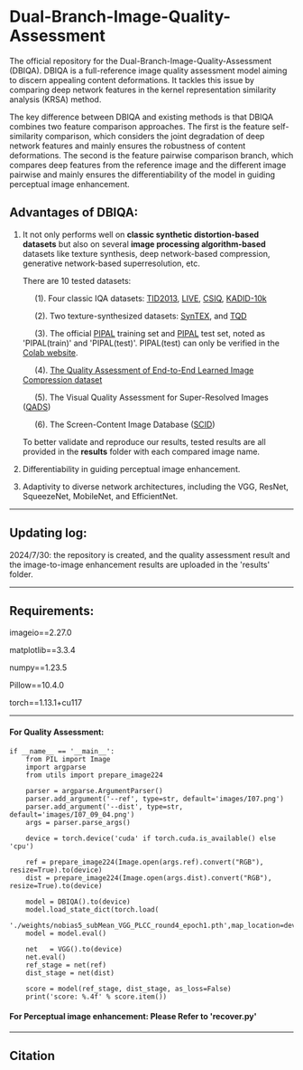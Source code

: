 # Dual-Branch-Image-Quality-Assessment
The official repository for the Dual-Branch-Image-Quality-Assessment (DBIQA). DBIQA is a full-reference image quality assessment model aiming to discern appealing content deformations. It tackles this issue by comparing deep network features in the kernel representation similarity analysis (KRSA) method.

The key difference between DBIQA and existing methods is that DBIQA combines two feature comparison approaches. The first is the feature self-similarity comparison, which considers the joint degradation of deep network features and mainly ensures the robustness of content deformations. The second is the feature pairwise comparison branch, which compares deep features from the reference image and the different image pairwise and mainly ensures the differentiability of the model in guiding perceptual image enhancement.

## Advantages of DBIQA:
1.  It not only performs well on **classic synthetic distortion-based datasets** but also on several **image processing algorithm-based** datasets like texture synthesis, deep network-based compression, generative network-based superresolution, etc.

    There are 10 tested datasets:

    &ensp;&ensp;&ensp;(1). Four classic IQA datasets: [TID2013](https://www.sciencedirect.com/science/article/pii/S0923596514001490), [LIVE](https://live.ece.utexas.edu/research/Quality/subjective.htm), [CSIQ](https://www.spiedigitallibrary.org/journals/journal-of-electronic-imaging/volume-19/issue-1/011006/Most-apparent-distortion--full-reference-image-quality-assessment-and/10.1117/1.3267105.short#_=_), [KADID-10k](https://database.mmsp-kn.de/kadid-10k-database.html)

    &ensp;&ensp;&ensp;(2). Two texture-synthesized datasets: [SynTEX](https://asu.elsevierpure.com/en/publications/the-effect-of-texture-granularity-on-texture-synthesis-quality/fingerprints/), and [TQD](https://arxiv.org/abs/2004.07728)

    &ensp;&ensp;&ensp;(3). The official [PIPAL](https://github.com/HaomingCai/PIPAL-dataset) training set and [PIPAL](https://github.com/HaomingCai/PIPAL-dataset) test set, noted as 'PIPAL(train)' and 'PIPAL(test)'. PIPAL(test) can only be verified in the [Colab website](https://codalab.lisn.upsaclay.fr/competitions/1567#participate-submit_results).

    &ensp;&ensp;&ensp;(4). [The Quality Assessment of End-to-End Learned Image Compression dataset](https://dl.acm.org/doi/abs/10.1145/3474085.3475569?casa_token=tjAXmKbOPQkAAAAA:gYRbZ4KIMdxekwZA60EhTWGjuO4R-PHuCiv3WpYrOC4A0N_Q10RxA2uht4gg_V48aQ01jFEWk8xX)

    &ensp;&ensp;&ensp;(5). The Visual Quality Assessment for Super-Resolved Images ([QADS](https://ieeexplore.ieee.org/document/8640853))

    &ensp;&ensp;&ensp;(6). The Screen-Content Image Database ([SCID](https://ieeexplore.ieee.org/document/8266580))

    To better validate and reproduce our results, tested results are all provided in the **results** folder with each compared image name.
    
3.  Differentiability in guiding perceptual image enhancement.

4.  Adaptivity to diverse network architectures, including the VGG, ResNet, SqueezeNet, MobileNet, and EfficientNet.

-----------------------------
## Updating log:
2024/7/30: the repository is created, and the quality assessment result and the image-to-image enhancement results are uploaded in the 'results' folder. 

-----------------------------
## Requirements:
  imageio==2.27.0
  
  matplotlib==3.3.4
  
  numpy==1.23.5
  
  Pillow==10.4.0
  
  torch==1.13.1+cu117
  
----------------------------
#### For Quality Assessment:
    if __name__ == '__main__':
        from PIL import Image
        import argparse
        from utils import prepare_image224
    
        parser = argparse.ArgumentParser()
        parser.add_argument('--ref', type=str, default='images/I07.png')
        parser.add_argument('--dist', type=str, default='images/I07_09_04.png')
        args = parser.parse_args()
    
        device = torch.device('cuda' if torch.cuda.is_available() else 'cpu')
    
        ref = prepare_image224(Image.open(args.ref).convert("RGB"), resize=True).to(device)
        dist = prepare_image224(Image.open(args.dist).convert("RGB"), resize=True).to(device)
    
        model = DBIQA().to(device)
        model.load_state_dict(torch.load(
            './weights/nobias5_subMean_VGG_PLCC_round4_epoch1.pth',map_location=device))
        model = model.eval()
    
        net   = VGG().to(device)
        net.eval()
        ref_stage = net(ref)
        dist_stage = net(dist)
    
        score = model(ref_stage, dist_stage, as_loss=False) 
        print('score: %.4f' % score.item())

#### For Perceptual image enhancement: Please Refer to 'recover.py'

----------------------------
## Citation
